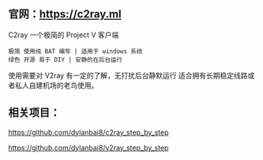 ## 官网：https://c2ray.ml

C2ray 一个极简的 Project V 客户端

```
极简 使用纯 BAT 编写 | 适用于 windows 系统
绿色 开源 易于 DIY | 安静的在后台运行
```
使用需要对 V2ray 有一定的了解，无打扰后台静默运行 适合拥有长期稳定线路或者私人自建机场的老鸟使用。

## 相关项目：

https://github.com/dylanbai8/c2ray_step_by_step

https://github.com/dylanbai8/v2ray_step_by_step